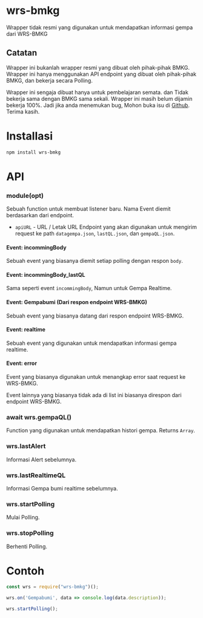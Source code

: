 # wrs-bmkg
Wrapper tidak resmi yang digunakan untuk mendapatkan informasi gempa dari WRS-BMKG

## Catatan
Wrapper ini bukanlah wrapper resmi yang dibuat oleh pihak-pihak BMKG. Wrapper ini hanya menggunakan API endpoint yang dibuat oleh pihak-pihak BMKG, dan bekerja secara Polling. 

Wrapper ini sengaja dibuat hanya untuk pembelajaran semata. dan Tidak bekerja sama dengan BMKG sama sekali. Wrapper ini masih belum dijamin bekerja 100%. Jadi jika anda menemukan bug, Mohon buka isu di [Github](https://github.com/Yonle/wrs-bmkg.js/issues). Terima kasih.

# Installasi
```sh
npm install wrs-bmkg
```

# API
### module(opt)
Sebuah function untuk membuat listener baru. Nama Event diemit berdasarkan dari endpoint.

* `apiURL` - URL / Letak URL Endpoint yang akan digunakan untuk mengirim request ke path `datagempa.json`, `lastQL.json`, dan `gempaQL.json`.

#### Event: incommingBody
Sebuah event yang biasanya diemit setiap polling dengan respon `body`.

#### Event: incommingBody_lastQL
Sama seperti event `incommingBody`, Namun untuk Gempa Realtime.

#### Event: Gempabumi (Dari respon endpoint WRS-BMKG)
Sebuah event yang biasanya datang dari respon endpoint WRS-BMKG. 

#### Event: realtime
Sebuah event yang digunakan untuk mendapatkan informasi gempa realtime.

#### Event: error
Event yang biasanya digunakan untuk menangkap error saat request ke WRS-BMKG.

Event lainnya yang biasanya tidak ada di list ini biasanya direspon dari endpoint WRS-BMKG.

### await wrs.gempaQL()
Function yang digunakan untuk mendapatkan histori gempa. Returns `Array`.

### wrs.lastAlert
Informasi Alert sebelumnya.

### wrs.lastRealtimeQL
Informasi Gempa bumi realtime sebelumnya.

### wrs.startPolling
Mulai Polling.

### wrs.stopPolling
Berhenti Polling.

# Contoh
```js
const wrs = require("wrs-bmkg")();

wrs.on('Gempabumi', data => console.log(data.description));

wrs.startPolling();
```
